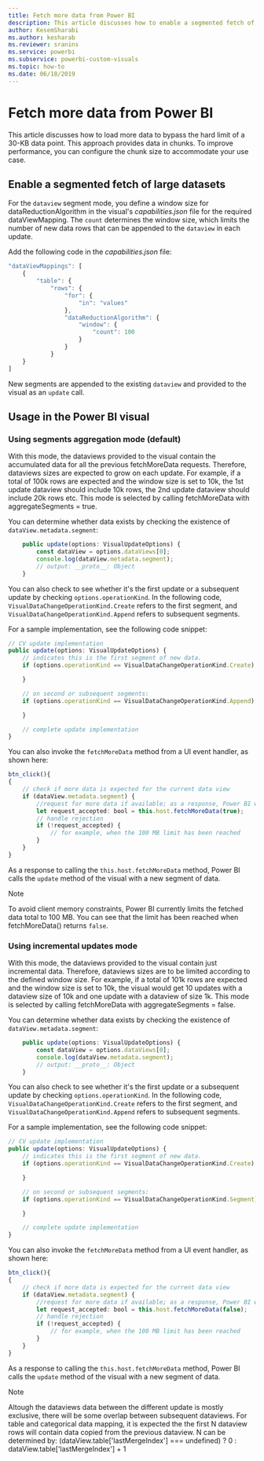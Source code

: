 ```yaml
---
title: Fetch more data from Power BI
description: This article discusses how to enable a segmented fetch of large datasets for Power BI visuals.
author: KesemSharabi
ms.author: kesharab
ms.reviewer: sranins
ms.service: powerbi
ms.subservice: powerbi-custom-visuals
ms.topic: how-to
ms.date: 06/18/2019
---
```


# Fetch more data from Power BI

This article discusses how to load more data to bypass the hard limit of a 30-KB data point. This approach provides data in chunks. To improve performance, you can configure the chunk size to accommodate your use case.  

## Enable a segmented fetch of large datasets

For the `dataview` segment mode, you define a window size for dataReductionAlgorithm in the visual's *capabilities.json* file for the required dataViewMapping. The `count` determines the window size, which limits the number of new data rows that can be appended to the `dataview` in each update.

Add the following code in the *capabilities.json* file:

```typescript
"dataViewMappings": [
    {
        "table": {
            "rows": {
                "for": {
                    "in": "values"
                },
                "dataReductionAlgorithm": {
                    "window": {
                        "count": 100
                    }
                }
            }
    }
]
```

New segments are appended to the existing `dataview` and provided to the visual as an `update` call.

## Usage in the Power BI visual

### Using segments aggregation mode (default)
With this mode, the dataviews provided to the visual contain the accumulated data for all the previous fetchMoreData requests.
Therefore, dataviews sizes are expected to grow on each update. 
For example, if a total of 100k rows are expected and the window size is set to 10k, the 1st update dataview should include 10k rows, the 2nd update dataview should include 20k rows etc.
This mode is selected by calling fetchMoreData with aggregateSegments = true.

You can determine whether data exists by checking the existence of `dataView.metadata.segment`:

```typescript
    public update(options: VisualUpdateOptions) {
        const dataView = options.dataViews[0];
        console.log(dataView.metadata.segment);
        // output: __proto__: Object
    }
```

You can also check to see whether it's the first update or a subsequent update by checking `options.operationKind`. In the following code, `VisualDataChangeOperationKind.Create` refers to the first segment, and `VisualDataChangeOperationKind.Append` refers to subsequent segments.

For a sample implementation, see the following code snippet:

```typescript
// CV update implementation
public update(options: VisualUpdateOptions) {
    // indicates this is the first segment of new data.
    if (options.operationKind == VisualDataChangeOperationKind.Create) {

    }

    // on second or subsequent segments:
    if (options.operationKind == VisualDataChangeOperationKind.Append) {

    }

    // complete update implementation
}
```

You can also invoke the `fetchMoreData` method from a UI event handler, as shown here:

```typescript
btn_click(){
{
    // check if more data is expected for the current data view
    if (dataView.metadata.segment) {
        //request for more data if available; as a response, Power BI will call update method
        let request_accepted: bool = this.host.fetchMoreData(true);
        // handle rejection
        if (!request_accepted) {
            // for example, when the 100 MB limit has been reached
        }
    }
}
```

As a response to calling the `this.host.fetchMoreData` method, Power BI calls the `update` method of the visual with a new segment of data.

> [!NOTE]
> To avoid client memory constraints, Power BI currently limits the fetched data total to 100 MB. You can see that the limit has been reached when fetchMoreData() returns `false`.

### Using incremental updates mode
With this mode, the dataviews provided to the visual contain just incremental data.
Therefore, dataviews sizes are to be limited according to the defined window size. 
For example, if a total of 101k rows are expected and the window size is set to 10k, 
 the visual would get 10 updates with a dataview size of 10k and one update with a dataview of size 1k.
This mode is selected by calling fetchMoreData with aggregateSegments = false.

You can determine whether data exists by checking the existence of `dataView.metadata.segment`:

```typescript
    public update(options: VisualUpdateOptions) {
        const dataView = options.dataViews[0];
        console.log(dataView.metadata.segment);
        // output: __proto__: Object
    }
```

You can also check to see whether it's the first update or a subsequent update by checking `options.operationKind`. In the following code, `VisualDataChangeOperationKind.Create` refers to the first segment, and `VisualDataChangeOperationKind.Append` refers to subsequent segments.

For a sample implementation, see the following code snippet:

```typescript
// CV update implementation
public update(options: VisualUpdateOptions) {
    // indicates this is the first segment of new data.
    if (options.operationKind == VisualDataChangeOperationKind.Create) {

    }

    // on second or subsequent segments:
    if (options.operationKind == VisualDataChangeOperationKind.Segment) {

    }

    // complete update implementation
}
```

You can also invoke the `fetchMoreData` method from a UI event handler, as shown here:

```typescript
btn_click(){
{
    // check if more data is expected for the current data view
    if (dataView.metadata.segment) {
        //request for more data if available; as a response, Power BI will call update method
        let request_accepted: bool = this.host.fetchMoreData(false);
        // handle rejection
        if (!request_accepted) {
            // for example, when the 100 MB limit has been reached
        }
    }
}
```

As a response to calling the `this.host.fetchMoreData` method, Power BI calls the `update` method of the visual with a new segment of data.

> [!NOTE]
> Altough the dataviews data between the different update is mostly exclusive, there will be some overlap between subsequent dataviews.
> For table and categorical data mapping, it is expected the the first N dataview rows will contain data copied from the previous dataview.
> N can be determined by: (dataView.table['lastMergeIndex'] === undefined) ? 0 : dataView.table['lastMergeIndex'] + 1

